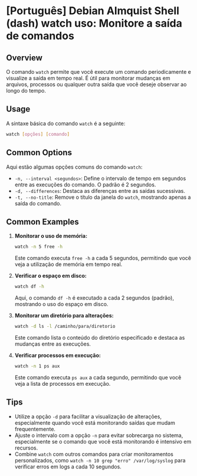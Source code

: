 # [Português] Debian Almquist Shell (dash) watch uso: Monitore a saída de comandos

## Overview
O comando `watch` permite que você execute um comando periodicamente e visualize a saída em tempo real. É útil para monitorar mudanças em arquivos, processos ou qualquer outra saída que você deseje observar ao longo do tempo.

## Usage
A sintaxe básica do comando `watch` é a seguinte:

```bash
watch [opções] [comando]
```

## Common Options
Aqui estão algumas opções comuns do comando `watch`:

- `-n, --interval <segundos>`: Define o intervalo de tempo em segundos entre as execuções do comando. O padrão é 2 segundos.
- `-d, --differences`: Destaca as diferenças entre as saídas sucessivas.
- `-t, --no-title`: Remove o título da janela do `watch`, mostrando apenas a saída do comando.

## Common Examples

1. **Monitorar o uso de memória:**
   ```bash
   watch -n 5 free -h
   ```
   Este comando executa `free -h` a cada 5 segundos, permitindo que você veja a utilização de memória em tempo real.

2. **Verificar o espaço em disco:**
   ```bash
   watch df -h
   ```
   Aqui, o comando `df -h` é executado a cada 2 segundos (padrão), mostrando o uso do espaço em disco.

3. **Monitorar um diretório para alterações:**
   ```bash
   watch -d ls -l /caminho/para/diretorio
   ```
   Este comando lista o conteúdo do diretório especificado e destaca as mudanças entre as execuções.

4. **Verificar processos em execução:**
   ```bash
   watch -n 1 ps aux
   ```
   Este comando executa `ps aux` a cada segundo, permitindo que você veja a lista de processos em execução.

## Tips
- Utilize a opção `-d` para facilitar a visualização de alterações, especialmente quando você está monitorando saídas que mudam frequentemente.
- Ajuste o intervalo com a opção `-n` para evitar sobrecarga no sistema, especialmente se o comando que você está monitorando é intensivo em recursos.
- Combine `watch` com outros comandos para criar monitoramentos personalizados, como `watch -n 10 grep "erro" /var/log/syslog` para verificar erros em logs a cada 10 segundos.